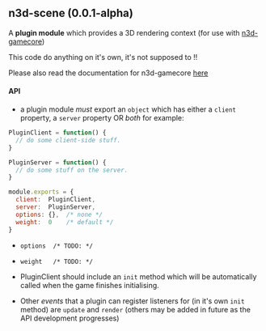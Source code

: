 ## n3d-scene (0.0.1-alpha)

A **plugin module** which provides a 3D rendering context (for use with [n3d-gamecore](https://github.com/joates/n3d-gamecore))

This code do anything on it's own, it's not supposed to !!

Please also read the documentation for n3d-gamecore [here](https://github.com/joates/n3d-gamecore/tree/dev)

#### API
* a plugin module _must_ export an `object` which has either a `client` property, a `server` property OR _both_
for example:
```javascript
PluginClient = function() {
  // do some client-side stuff.
}

PluginServer = function() {
  // do some stuff on the server.
}

module.exports = {
  client:  PluginClient,
  server:  PluginServer,
  options: {},  /* none */
  weight:  0    /* default */
}
```

* `options  /* TODO: */`

* `weight   /* TODO: */`

* PluginClient should include an `init` method which will be automatically called when the game finishes initialising.

* Other _events_ that a plugin can register listeners for (in it's own `init` method) are `update` and `render` (others may be added in future as the API development progresses)

